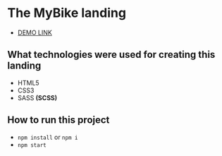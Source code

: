 # The MyBike landing
  - [DEMO LINK](https://oleksandrshtonda.github.io/mybike-landing/)

## What technologies were used for creating this landing
  - HTML5
  - CSS3
  - SASS **(SCSS)**

## How to run this project
  - `npm install` or `npm i`
  - `npm start`
